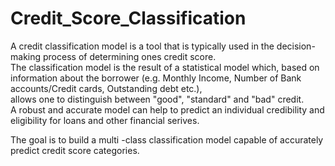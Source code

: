 # Credit_Score_Classification

A credit classification model is a tool that is typically used in the decision-making process of determining ones credit score.  
The classification model is the result of a statistical model which, based on information about the borrower (e.g. Monthly Income, Number of Bank accounts/Credit cards, Outstanding debt etc.),   
allows one to distinguish between "good", "standard" and "bad" credit.   
A robust and accurate model can help to predict an individual credibility and eligibility for loans and other financial serives.

The goal is to build a multi -class classification model capable of accurately predict credit score categories.
